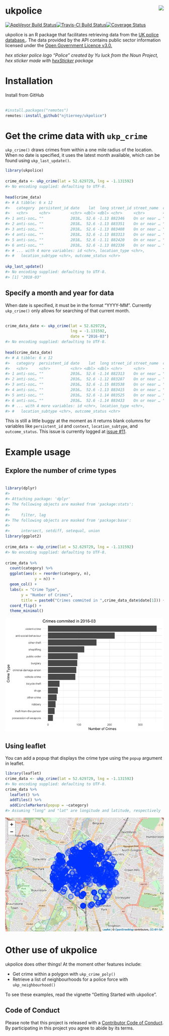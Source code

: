 
<!-- README.md is generated from README.Rmd. Please edit that file -->

# ukpolice <img src="man/figures/ukpolice-hex-2.png" align="right" />

[![AppVeyor Build
Status](https://ci.appveyor.com/api/projects/status/github/njtierney/ukpolice?branch=master&svg=true)](https://ci.appveyor.com/project/njtierney/ukpolice)[![Travis-CI
Build
Status](https://travis-ci.org/njtierney/ukpolice.svg?branch=master)](https://travis-ci.org/njtierney/ukpolice)[![Coverage
Status](https://img.shields.io/codecov/c/github/njtierney/ukpolice/master.svg)](https://codecov.io/github/njtierney/ukpolice?branch=master)

ukpolice is an R package that facilitates retrieving data from the [UK
police database.](https://data.police.uk/). The data provided by the API
contains public sector information licensed under the [Open Government
Licence
v3.0.](http://www.nationalarchives.gov.uk/doc/open-government-licence/version/3/)

*hex sticker police logo “Police” created by Yu luck from the Noun
Project, hex sticker made with
[hexSticker](https://github.com/GuangchuangYu/hexSticker) package*

# Installation

Install from GitHub

``` r

#install.packages("remotes")
remotes::install_github("njtierney/ukpolice")
```

# Get the crime data with `ukp_crime`

`ukp_crime()` draws crimes from within a one mile radius of the
location. When no date is specified, it uses the latest month available,
which can be found using `ukp_last_update()`.

``` r
library(ukpolice)

crime_data <- ukp_crime(lat = 52.629729, lng = -1.131592)
#> No encoding supplied: defaulting to UTF-8.

head(crime_data)
#> # A tibble: 6 x 12
#>   category  persistent_id date    lat  long street_id street_name  context
#>   <chr>     <chr>         <chr> <dbl> <dbl> <chr>     <chr>        <chr>  
#> 1 anti-soc… ""            2018…  52.6 -1.13 882346    On or near … ""     
#> 2 anti-soc… ""            2018…  52.6 -1.13 883351    On or near … ""     
#> 3 anti-soc… ""            2018…  52.6 -1.13 883408    On or near … ""     
#> 4 anti-soc… ""            2018…  52.6 -1.13 883313    On or near … ""     
#> 5 anti-soc… ""            2018…  52.6 -1.11 882420    On or near … ""     
#> 6 anti-soc… ""            2018…  52.6 -1.13 882336    On or near … ""     
#> # ... with 4 more variables: id <chr>, location_type <chr>,
#> #   location_subtype <chr>, outcome_status <chr>

ukp_last_update()
#> No encoding supplied: defaulting to UTF-8.
#> [1] "2018-03"
```

## Specify a month and year for data

When date is specified, it must be in the format “YYYY-MM”. Currently
`ukp_crime()` only allows for searching of that current month.

``` r

crime_data_date <- ukp_crime(lat = 52.629729, 
                             lng = -1.131592,
                             date = "2016-03")
#> No encoding supplied: defaulting to UTF-8.

head(crime_data_date)
#> # A tibble: 6 x 12
#>   category  persistent_id date    lat  long street_id street_name  context
#>   <chr>     <chr>         <chr> <dbl> <dbl> <chr>     <chr>        <chr>  
#> 1 anti-soc… ""            2016…  52.6 -1.14 882313    On or near … ""     
#> 2 anti-soc… ""            2016…  52.6 -1.12 883287    On or near … ""     
#> 3 anti-soc… ""            2016…  52.6 -1.15 883538    On or near … ""     
#> 4 anti-soc… ""            2016…  52.6 -1.13 883415    On or near … ""     
#> 5 anti-soc… ""            2016…  52.6 -1.14 883525    On or near … ""     
#> 6 anti-soc… ""            2016…  52.6 -1.14 883433    On or near … ""     
#> # ... with 4 more variables: id <chr>, location_type <chr>,
#> #   location_subtype <chr>, outcome_status <chr>
```

This is still a little buggy at the moment as it returns blank columns
for variables like `persistent_id` and `context`, `location_subtype`,
and `outcome_status`. This issue is currently logged at [issue
\#11](https://github.com/njtierney/ukpolice/issues/11).

# Example usage

## Explore the number of crime types

``` r

library(dplyr)
#> 
#> Attaching package: 'dplyr'
#> The following objects are masked from 'package:stats':
#> 
#>     filter, lag
#> The following objects are masked from 'package:base':
#> 
#>     intersect, setdiff, setequal, union
library(ggplot2)

crime_data <- ukp_crime(lat = 52.629729, lng = -1.131592)
#> No encoding supplied: defaulting to UTF-8.

crime_data %>%
  count(category) %>%
  ggplot(aes(x = reorder(category, n),
             y = n)) + 
  geom_col() + 
  labs(x = "Crime Type",
       y = "Number of Crimes",
       title = paste0("Crimes commited in ",crime_data_date$date[1])) +
  coord_flip() +
  theme_minimal()
```

![](man/figures/README-count-example-1.png)<!-- -->

## Using leaflet

You can add a popup that displays the crime type using the `popup`
argument in leaflet.

``` r
library(leaflet)
crime_data <- ukp_crime(lat = 52.629729, lng = -1.131592)
#> No encoding supplied: defaulting to UTF-8.
crime_data %>%
  leaflet() %>%
  addTiles() %>%
  addCircleMarkers(popup = ~category)
#> Assuming "long" and "lat" are longitude and latitude, respectively
```

![](man/figures/README-leaflet-example-popup-1.png)<!-- -->

# Other use of ukpolice

ukpolice does other things\! At the moment other features include:

  - Get crime within a polygon with `ukp_crime_poly()`
  - Retrieve a list of neighbourhoods for a police force with
    `ukp_neighbourhood()`

To see these examples, read the vignette “Getting Started with
ukpolice”.

## Code of Conduct

Please note that this project is released with a [Contributor Code of
Conduct](CONDUCT.md). By participating in this project you agree to
abide by its terms.
